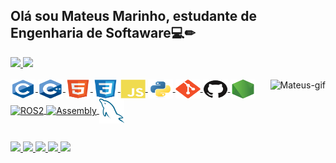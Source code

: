 ## Olá sou Mateus Marinho, estudante de Engenharia de Softaware💻✏

<div>
  <a href="https://beacons.ai/matiazzsouza">
  <img height="180em" src="https://github-readme-stats.vercel.app/api?username=matiazzsouza&show_icons=true&theme=dark&include_all_commits=true&count_private=true"/>
  <img height="180em" src="https://github-readme-stats.vercel.app/api/top-langs/?username=matiazzsouza&layout=compact&langs_count=16&theme=dark"/>
</div>
  
<div style="display: inline_block"><br>
  <img align="center" alt="Mateus-C" height="30" width="40" src="https://raw.githubusercontent.com/devicons/devicon/master/icons/c/c-original.svg">
  <img align="center" alt="Mateus-C++" height="30" width="40" src="https://raw.githubusercontent.com/devicons/devicon/master/icons/cplusplus/cplusplus-original.svg">
  <img align="center" alt="Mateus-HTML" height="30" width="40" src="https://raw.githubusercontent.com/devicons/devicon/master/icons/html5/html5-original.svg">
  <img align="center" alt="Mateus-CSS" height="30" width="40" src="https://raw.githubusercontent.com/devicons/devicon/master/icons/css3/css3-original.svg">
  <img align="center" alt="Mateus-JavaScript" height="30" width="40" src="https://raw.githubusercontent.com/devicons/devicon/master/icons/javascript/javascript-plain.svg">
  <img align="center" alt="Mateus-Python" height="30" width="40" src="https://raw.githubusercontent.com/devicons/devicon/master/icons/python/python-original.svg">
  <img align="center" alt="Mateus-Git" height="30" width="40" src="https://raw.githubusercontent.com/devicons/devicon/master/icons/git/git-original.svg">
  <img align="center" alt="Mateus-GitHub" height="30" width="40" src="https://raw.githubusercontent.com/devicons/devicon/master/icons/github/github-original.svg">
  <img align="center" alt="Mateus-Node" height="30" width="40" src="https://raw.githubusercontent.com/devicons/devicon/master/icons/nodejs/nodejs-original.svg">
  <img align="right" alt="Mateus-gif" src="https://cdn.discordapp.com/attachments/795358919417397249/825430589581688872/hi.gif">
  <img align="center" alt="ROS2" height="40" width="40" src="https://upload.wikimedia.org/wikipedia/commons/b/bb/Ros_logo.svg">
<img align="center" alt="Assembly" height="40" width="40" src="https://upload.wikimedia.org/wikipedia/commons/9/94/Microprocessor.svg">
  <img align="center" alt="MySQL" height="40" width="40" src="https://raw.githubusercontent.com/devicons/devicon/master/icons/mysql/mysql-original.svg">

</div>
  
##
  
<div>
  <a href="https://mateusmarinho.github.io/" target="_blank">
  <img src="https://img.icons8.com/fluency/48/000000/domain.png"/>
</a>
  
  <a href="mailto:mate4338@gmail.com">
    <img src="https://img.shields.io/badge/Gmail-D14836?style=for-the-badge&logo=gmail&logoColor=white" target="_blank">
  </a>
  
  <a href="https://instagram.com/matiazzsouza" target="_blank">
    <img src="https://img.shields.io/badge/-Instagram-%23E4405F?style=for-the-badge&logo=instagram&logoColor=white" target="_blank">
  </a>
  
  <a href="https://discord.com/users/SEU_ID" target="_blank">
    <img src="https://img.shields.io/badge/Discord-7289DA?style=for-the-badge&logo=discord&logoColor=white" target="_blank">
  </a> 
  
  <a href="https://www.linkedin.com/in/matiazzsouza" target="_blank">
    <img src="https://img.shields.io/badge/-LinkedIn-%230077B5?style=for-the-badge&logo=linkedin&logoColor=white" target="_blank">
  </a>
</div>
